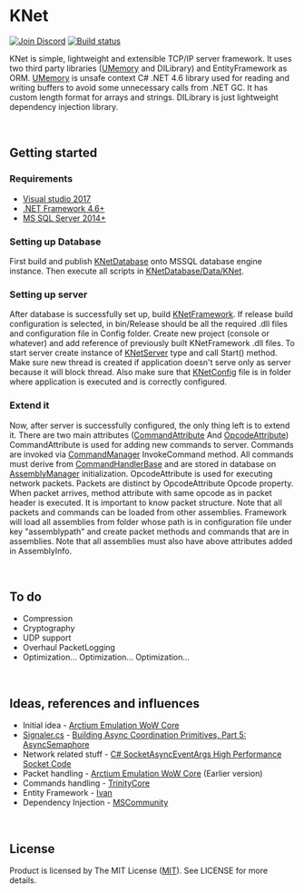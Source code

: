 # KNet

[![Join Discord](https://img.shields.io/badge/discord-join-7289DA.svg)](https://discord.gg/5kK9eav) [![Build status](https://ci.appveyor.com/api/projects/status/oyxdordfnyuwedhv?svg=true)](https://ci.appveyor.com/project/Kahath/knet)

KNet is simple, lightweight and extensible TCP/IP server framework. It uses two third party libraries ([UMemory](https://github.com/Kahath/UMemory) and DILibrary) and EntityFramework as ORM. [UMemory](https://github.com/Kahath/UMemory) is unsafe context C# .NET 4.6 library used for reading and writing buffers to avoid some unnecessary calls from .NET GC. It has custom length format for arrays and strings. DILibrary is just lightweight dependency injection library.

</br>

## Getting started

### Requirements
* [Visual studio 2017](https://www.visualstudio.com/vs/)
* [.NET Framework 4.6+](https://www.microsoft.com/en-us/download/details.aspx?id=48130)
* [MS SQL Server 2014+](https://www.microsoft.com/en-us/download/details.aspx?id=42299)

### Setting up Database
First build and publish [KNetDatabase](https://github.com/Kahath/KNet/tree/master/KNetDatabase) onto MSSQL database engine instance. Then execute all scripts in [KNetDatabase/Data/KNet](https://github.com/Kahath/KNet/tree/master/KNetDatabase/Data/KNet). 

### Setting up server
After database is successfully set up, build [KNetFramework](https://github.com/Kahath/KNet/tree/master/KNetFramework). If release build configuration is selected, in bin/Release should be all the required .dll files and configuration file in Config folder. Create new project (console or whatever) and add reference of previously built KNetFramework .dll files. To start server create instance of [KNetServer](https://github.com/Kahath/KNet/blob/master/KNetFramework/KNetServer.cs) type and call Start() method. Make sure new thread is created if application doesn't serve only as server because it will block thread. Also make sure that [KNetConfig](https://github.com/Kahath/KNet/blob/master/KNetFramework/Configs/KNetConfig.xml) file is in folder where application is executed and is correctly configured.

### Extend it
Now, after server is successfully configured, the only thing left is to extend it. There are two main attributes ([CommandAttribute](https://github.com/Kahath/KNet/blob/master/KNetFramework/Attributes/Core/CommandAttribute.cs) And [OpcodeAttribute](https://github.com/Kahath/KNet/blob/master/KNetFramework/Attributes/Core/OpcodeAttribute.cs)) CommandAttribute is used for adding new commands to server. Commands are invoked via [CommandManager](https://github.com/Kahath/KNet/blob/master/KNetFramework/Managers/Core/CommandManager.cs) InvokeCommand method. All commands must derive from [CommandHandlerBase](https://github.com/Kahath/KNet/blob/master/KNetFramework/Commands/Base/CommandHandlerBase.cs) and are stored in database on [AssemblyManager](https://github.com/Kahath/KNet/blob/master/KNetFramework/Managers/Core/AssemblyManager.cs) initialization. OpcodeAttribute is used for executing network packets. Packets are distinct by OpcodeAttribute Opcode property. When packet arrives, method attribute with same opcode as in packet header is executed. It is important to know packet structure. Note that all packets and commands can be loaded from other assemblies. Framework will load all assemblies from folder whose path is in configuration file under key "assemblypath" and create packet methods and commands that are in assemblies. Note that all assemblies must also have above attributes added in AssemblyInfo.

</br>

## To do
* Compression
* Cryptography
* UDP support
* Overhaul PacketLogging
* Optimization... Optimization... Optimization...

</br>

## Ideas, references and influences
* Initial idea - [Arctium Emulation WoW Core](https://github.com/Arctium-Emulation/WoW-Core)
* [Signaler.cs](https://github.com/Kahath/KNet/blob/master/KNetFramework/Async/Semaphore/Signaler.cs) - [Building Async Coordination Primitives, Part 5: AsyncSemaphore](https://blogs.msdn.microsoft.com/pfxteam/2012/02/12/building-async-coordination-primitives-part-5-asyncsemaphore/)
* Network related stuff - [C# SocketAsyncEventArgs High Performance Socket Code](https://www.codeproject.com/Articles/83102/C-SocketAsyncEventArgs-High-Performance-Socket-Cod)
* Packet handling - [Arctium Emulation WoW Core](https://github.com/Arctium-Emulation/WoW-Core) (Earlier version)
* Commands handling - [TrinityCore](https://github.com/TrinityCore/TrinityCore)
* Entity Framework - [Ivan](https://github.com/zagorec92)
* Dependency Injection - [MSCommunity](http://www.mscommunity.hr/event/dependency-injection-win10/362)

</br>

## License
Product is licensed by The MIT License ([MIT](https://github.com/Kahath/KNet/blob/master/LICENSE)). See LICENSE for more details.
